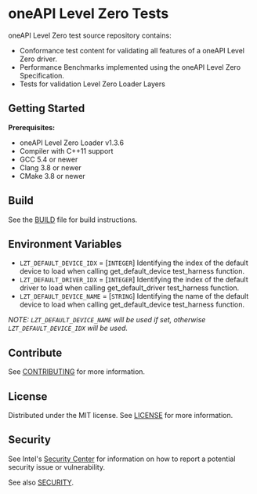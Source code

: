 # oneAPI Level Zero Tests

oneAPI Level Zero test source repository contains:
 * Conformance test content for validating all features of a oneAPI Level Zero driver.
 * Performance Benchmarks implemented using the oneAPI Level Zero Specification.
 * Tests for validation Level Zero Loader Layers

## Getting Started

**Prerequisites:**
 * oneAPI Level Zero Loader v1.3.6 
 * Compiler with C++11 support
 * GCC 5.4 or newer
 * Clang 3.8 or newer
 * CMake 3.8 or newer

## Build

See the [BUILD](BUILD.md) file for build instructions.

## Environment Variables

* `LZT_DEFAULT_DEVICE_IDX` = [`INTEGER`] Identifying the index of the default device to load when calling get_default_device test_harness function.
* `LZT_DEFAULT_DRIVER_IDX` = [`INTEGER`] Identifying the index of the default driver to load when calling get_default_driver test_harness function.
* `LZT_DEFAULT_DEVICE_NAME` = [`STRING`] Identifying the name of the default device to load when calling get_default_device test_harness function.

*NOTE: `LZT_DEFAULT_DEVICE_NAME` will be used if set, otherwise `LZT_DEFAULT_DEVICE_IDX` will be used.*

## Contribute

See [CONTRIBUTING](CONTRIBUTING.md) for more information.

## License

Distributed under the MIT license. See [LICENSE](LICENSE) for more information.

## Security

See Intel's [Security Center](https://www.intel.com/content/www/us/en/security-center/default.html) for information on how to report a potential security issue or vulnerability.

See also [SECURITY](SECURITY.md).
